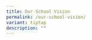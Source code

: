 ```yaml
---
title: Our School Vision
permalink: /our-school-vision/
variant: tiptap
description: ""
---
```

<p></p>